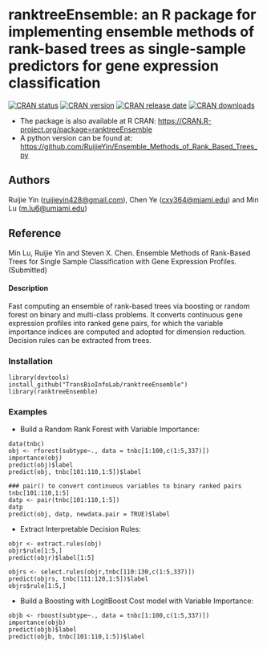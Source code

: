 # ranktreeEnsemble: an R package for implementing ensemble methods of rank-based trees as single-sample predictors for gene expression classification 
<!-- badges: start -->
[![CRAN status](https://badges.cranchecks.info/worst/metavcov.svg)](https://cran.r-project.org/web/checks/check_results_ranktreeEnsemble.html)
[![CRAN version](https://www.r-pkg.org/badges/version/ranktreeEnsemble)](https://cran.r-project.org/web/packages/ranktreeEnsemble/index.html)
[![CRAN release date](https://www.r-pkg.org/badges/last-release/ranktreeEnsemble)](https://cran.r-project.org/web/packages/ranktreeEnsemble/index.html)
[![CRAN downloads](https://cranlogs.r-pkg.org/badges/ranktreeEnsemble)](https://cran.r-project.org/web/packages/ranktreeEnsemble/index.html)
<!-- badges: end -->
* The package is also available at R CRAN: https://CRAN.R-project.org/package=ranktreeEnsemble
* A python version can be found at: https://github.com/RuijieYin/Ensemble_Methods_of_Rank_Based_Trees_py

## Authors
Ruijie Yin (ruijieyin428@gmail.com), Chen Ye (cxy364@miami.edu) and Min Lu (m.lu6@umiami.edu)

## Reference
Min Lu, Ruijie Yin and Steven X. Chen. Ensemble Methods of Rank-Based Trees for Single Sample Classification with Gene Expression Profiles. (Submitted)

#### Description
Fast computing an ensemble of rank-based trees via boosting or random forest on binary and multi-class problems. It converts continuous gene expression profiles into ranked gene pairs, for which the variable importance indices are computed and adopted for dimension reduction. Decision rules can be extracted from trees. 

### Installation
```
library(devtools)
install_github("TransBioInfoLab/ranktreeEnsemble")
library(ranktreeEnsemble)
```
### Examples

* Build a Random Rank Forest with Variable Importance:
```
data(tnbc)
obj <- rforest(subtype~., data = tnbc[1:100,c(1:5,337)])
importance(obj)
predict(obj)$label
predict(obj, tnbc[101:110,1:5])$label

### pair() to convert continuous variables to binary ranked pairs
tnbc[101:110,1:5]
datp <- pair(tnbc[101:110,1:5])
datp
predict(obj, datp, newdata.pair = TRUE)$label
```

* Extract Interpretable Decision Rules:
```
objr <- extract.rules(obj)
objr$rule[1:5,]
predict(objr)$label[1:5]

objrs <- select.rules(objr,tnbc[110:130,c(1:5,337)])
predict(objrs, tnbc[111:120,1:5])$label
objrs$rule[1:5,]
```

* Build a Boosting with LogitBoost Cost model with Variable Importance:
```
objb <- rboost(subtype~., data = tnbc[1:100,c(1:5,337)])
importance(objb)
predict(objb)$label
predict(objb, tnbc[101:110,1:5])$label
```
  
